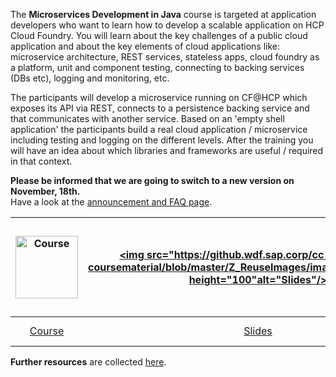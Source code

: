 The **Microservices Development in Java** course is targeted at application developers who want to learn how to develop a scalable application on HCP Cloud Foundry. You will learn about the key challenges of a public cloud application and about the key elements of cloud applications like: microservice architecture, REST services, stateless apps, cloud foundry as a platform, unit and component testing, connecting to backing services (DBs etc), logging and monitoring, etc.

The participants will develop a microservice running on CF@HCP which exposes its API via REST, connects to a persistence backing service and that communicates with another service. Based on an 'empty shell application' the participants build a real cloud application / microservice including testing and logging on the different levels. After the training you will have an idea about which libraries and frameworks are useful / required in that context.

**Please be informed that we are going to switch to a new version on November, 18th.**   
Have a look at the [announcement and FAQ page](https://github.wdf.sap.corp/cc-java-dev/cc-coursematerial/blob/master/AnnouncementOfNewVersion.md).

| [<img src="https://github.wdf.sap.corp/cc-java-dev/cc-coursematerial/blob/master/Z_ReuseImages/images/training.jpg" height="100" alt="Course"/>](https://github.wdf.sap.corp/cc-java-dev/cc-coursematerial/wiki/Course) | [<img src="https://github.wdf.sap.corp/cc-java-dev/cc-coursematerial/blob/master/Z_ReuseImages/images/documents.jpg" height="100"alt="Slides"/>](http://mo-9d199bd4b.mo.sap.corp:8080/job/cc-coursematerial/lastSuccessfulBuild/artifact/Z_Presentations/cc-appdev-java.pdf) | [<img src="https://github.wdf.sap.corp/cc-java-dev/cc-coursematerial/blob/master/Z_ReuseImages/images/yourTurn.jpg" height="100" alt="Exercises and Demos"/>](https://github.wdf.sap.corp/cc-java-dev/cc-coursematerial/wiki/Exercises-and-Demos) | [<img src="https://github.wdf.sap.corp/cc-java-dev/cc-coursematerial/blob/master/Z_ReuseImages/images/share.jpg" height="100" alt="Discuss and Share"/>](https://jam4.sapjam.com/groups/about_page/qXGUpaYj8Jn3pPCB9xdXiE) | [<img src="https://github.wdf.sap.corp/cc-java-dev/cc-coursematerial/blob/master/Z_ReuseImages/images/trainersCorner.jpg" width="150" alt="Trainer's Corner"/>](https://github.wdf.sap.corp/cc-java-dev/cc-coursematerial/wiki/Trainer-Guide)  |
| :---: | :---: | :---: | :---: |:---: |
| [Course](https://github.wdf.sap.corp/cc-java-dev/cc-coursematerial/wiki/Course) | [Slides](http://mo-9d199bd4b.mo.sap.corp:8080/job/cc-coursematerial/lastSuccessfulBuild/artifact/Z_Presentations/cc-appdev-java.pdf) | [Exercises and Demos](https://github.wdf.sap.corp/cc-java-dev/cc-coursematerial/wiki/Exercises-and-Demos) | [Discuss and Share](https://jam4.sapjam.com/groups/about_page/qXGUpaYj8Jn3pPCB9xdXiE) | [Trainer's Corner](https://github.wdf.sap.corp/cc-java-dev/cc-coursematerial/wiki/Trainer-Guide) |

**Further resources** are collected [here](https://github.wdf.sap.corp/cc-java-dev/cc-coursematerial/wiki/Resources).

